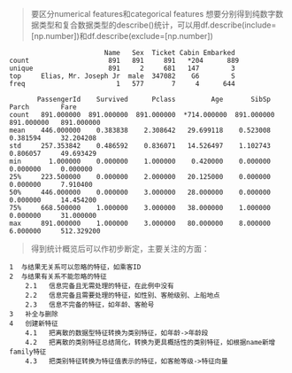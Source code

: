 >要区分numerical features和categorical features
>想要分别得到纯数字数据类型和复合数据类型的describe()统计，可以用df.describe(include=[np.number])和df.describe(exclude=[np.number])

                            Name   Sex  Ticket Cabin Embarked
    count                    891   891     891   *204      889
    unique                   891     2     681   147        3
    top     Elias, Mr. Joseph Jr  male  347082    G6        S
    freq                       1   577       7     4      644

           PassengerId    Survived      Pclass         Age       SibSp   Parch        Fare  
    count   891.000000  891.000000  891.000000  *714.000000  891.000000   891.000000   891.000000 
    mean    446.000000    0.383838    2.308642   29.699118    0.523008   0.381594     32.204208  
    std     257.353842    0.486592    0.836071   14.526497    1.102743   0.806057     49.693429
    min       1.000000    0.000000    1.000000    0.420000    0.000000   0.000000     0.000000  
    25%     223.500000    0.000000    2.000000   20.125000    0.000000   0.000000     7.910400  
    50%     446.000000    0.000000    3.000000   28.000000    0.000000   0.000000     14.454200  
    75%     668.500000    1.000000    3.000000   38.000000    1.000000   0.000000     31.000000  
    max     891.000000    1.000000    3.000000   80.000000    8.000000   6.000000     512.329200

>得到统计概览后可以作初步断定，主要关注的方面：
 
    1  与结果无关系可以忽略的特征，如乘客ID                     
    2  与结果有关系不能忽略的特征     
        2.1   信息完备且无需处理的特征，在此例中没有
        2.2   信息完备且需要处理的特征，如性别、客舱级别、上船地点
        2.3   信息不完备的特征，如年龄、客舱号
    3   补全与删除
    4   创建新特征
        4.1   把离散的数据型特征转换为类别特征，如年龄->年龄段
        4.2   把离散的类别特征总结简化，转换为更具概括性的类别特征，如根据name新增family特征
        4.3   把类别特征转换为特征值表示的特征，如客舱等级->特征向量


  

